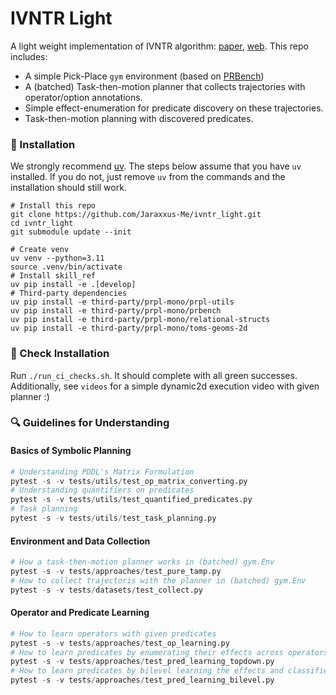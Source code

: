 # IVNTR Light

A light weight implementation of IVNTR algorithm: [paper](https://www.arxiv.org/abs/2502.08697), [web](https://jaraxxus-me.github.io/IVNTR/).
This repo includes:

- A simple Pick-Place `gym` environment (based on [PRBench]())
- A (batched) Task-then-motion planner that collects trajectories with operator/option annotations.
- Simple effect-enumeration for predicate discovery on these trajectories.
- Task-then-motion planning with discovered predicates.

### :wrench: Installation
We strongly recommend [uv](https://docs.astral.sh/uv/getting-started/installation/). The steps below assume that you have `uv` installed. If you do not, just remove `uv` from the commands and the installation should still work.
```
# Install this repo
git clone https://github.com/Jaraxxus-Me/ivntr_light.git
cd ivntr_light
git submodule update --init
```
```
# Create venv
uv venv --python=3.11
source .venv/bin/activate
# Install skill_ref
uv pip install -e .[develop]
# Third-party dependencies
uv pip install -e third-party/prpl-mono/prpl-utils
uv pip install -e third-party/prpl-mono/prbench
uv pip install -e third-party/prpl-mono/relational-structs
uv pip install -e third-party/prpl-mono/toms-geoms-2d
```

### :microscope: Check Installation
Run `./run_ci_checks.sh`. It should complete with all green successes.
Additionally, see `videos` for a simple dynamic2d execution video with given planner :)

### :mag: Guidelines for Understanding

#### Basics of Symbolic Planning
```py
# Understanding PDDL's Matrix Formulation
pytest -s -v tests/utils/test_op_matrix_converting.py
# Understanding quantifiers on predicates
pytest -s -v tests/utils/test_quantified_predicates.py
# Task planning
pytest -s -v tests/utils/test_task_planning.py
```

#### Environment and Data Collection
```py
# How a task-then-motion planner works in (batched) gym.Env
pytest -s -v tests/approaches/test_pure_tamp.py
# How to collect trajectoris with the planner in (batched) gym.Env
pytest -s -v tests/datasets/test_collect.py
```

#### Operator and Predicate Learning
```py
# How to learn operators with given predicates
pytest -s -v tests/approaches/test_op_learning.py
# How to learn predicates by enumerating their effects across operators
pytest -s -v tests/approaches/test_pred_learning_topdown.py
# How to learn predicates by bilevel learning the effects and classifiers (not tested, might not be faster in this domain)
pytest -s -v tests/approaches/test_pred_learning_bilevel.py
```